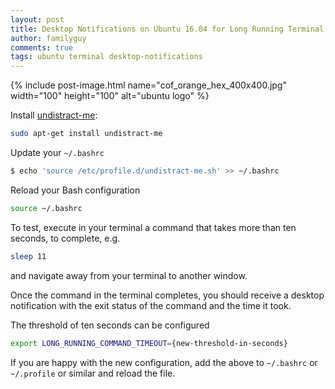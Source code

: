 ```yaml
---
layout: post
title: Desktop Notifications on Ubuntu 16.04 for Long Running Terminal Commands
author: familyguy
comments: true
tags: ubuntu terminal desktop-notifications
---
```


{% include post-image.html name="cof_orange_hex_400x400.jpg" width="100" height="100" 
alt="ubuntu logo" %}

Install [undistract-me](https://github.com/jml/undistract-me):

```bash
sudo apt-get install undistract-me
```
Update your `~/.bashrc`

```bash
$ echo 'source /etc/profile.d/undistract-me.sh' >> ~/.bashrc
```

Reload your Bash configuration

```bash
source ~/.bashrc
```

To test, execute in your terminal a command that takes more than ten seconds,
to complete, e.g.

```bash
sleep 11
```
and navigate away from your terminal to another window.

Once the command in the terminal completes, you should receive a desktop notification with the exit status of the command and the time it took.

The threshold of ten seconds can be configured

```bash
export LONG_RUNNING_COMMAND_TIMEOUT={new-threshold-in-seconds}
```

If you are happy with the new configuration, add the above to `~/.bashrc` or 
`~/.profile` or similar and reload the file.
